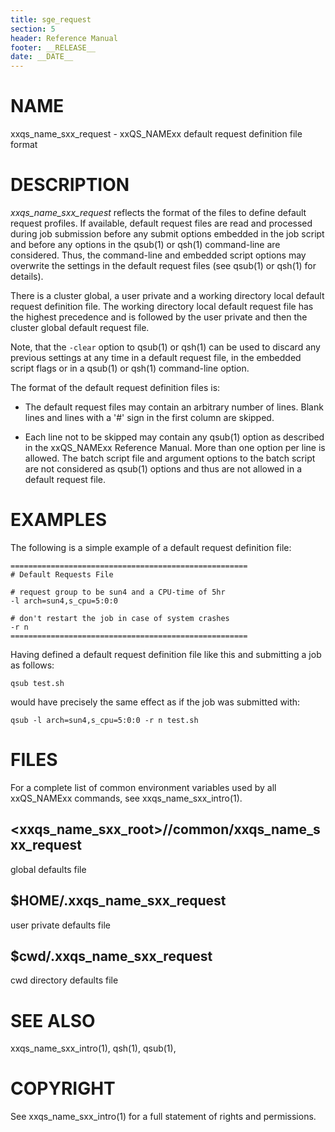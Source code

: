 ```yaml
---
title: sge_request
section: 5
header: Reference Manual
footer: __RELEASE__
date: __DATE__
---
```


# NAME

xxqs_name_sxx_request - xxQS_NAMExx default request definition file format

# DESCRIPTION

*xxqs_name_sxx_request* reflects the format of the files to define default request profiles. If available, 
default request files are read and processed during job submission before any submit options embedded in the job 
script and before any options in the qsub(1) or qsh(1) command-line are considered. Thus, the command-line and 
embedded script options may overwrite the settings in the default request files (see qsub(1) or qsh(1) for details).

There is a cluster global, a user private and a working directory local default request definition file. The 
working directory local default request file has the highest precedence and is followed by the user private and 
then the cluster global default request file.

Note, that the `-clear` option to qsub(1) or qsh(1) can be used to discard any previous settings at any time in 
a default request file, in the embedded script flags or in a qsub(1) or qsh(1) command-line option.

The format of the default request definition files is:

-   The default request files may contain an arbitrary number of lines. Blank lines and lines with a '#' sign in 
    the first column are skipped.

-   Each line not to be skipped may contain any qsub(1) option as described in the xxQS_NAMExx Reference Manual. 
    More than one option per line is allowed. The batch script file and argument options to the batch script are 
    not considered as qsub(1) options and thus are not allowed in a default request file.

# EXAMPLES

The following is a simple example of a default request definition file:

    =====================================================
    # Default Requests File

    # request group to be sun4 and a CPU-time of 5hr
    -l arch=sun4,s_cpu=5:0:0

    # don't restart the job in case of system crashes
    -r n
    =====================================================

Having defined a default request definition file like this and submitting a job as follows:

    qsub test.sh

would have precisely the same effect as if the job was submitted with:

    qsub -l arch=sun4,s_cpu=5:0:0 -r n test.sh

# FILES

For a complete list of common environment variables used by all xxQS_NAMExx commands, see xxqs_name_sxx_intro(1).

## <xxqs_name_sxx_root>/<cell>/common/xxqs_name_sxx_request
global defaults file
    
## $HOME/.xxqs_name_sxx_request	
user private defaults file
    
## $cwd/.xxqs_name_sxx_request	
cwd directory defaults file

# SEE ALSO

xxqs_name_sxx_intro(1), qsh(1), qsub(1), 

# COPYRIGHT

See xxqs_name_sxx_intro(1) for a full statement of rights and permissions.
